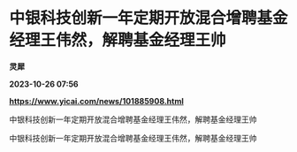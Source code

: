 # 中银科技创新一年定期开放混合增聘基金经理王伟然，解聘基金经理王帅
**灵犀**

**2023-10-26 07:56**

**https://www.yicai.com/news/101885908.html**

中银科技创新一年定期开放混合增聘基金经理王伟然，解聘基金经理王帅

中银科技创新一年定期开放混合增聘基金经理王伟然，解聘基金经理王帅